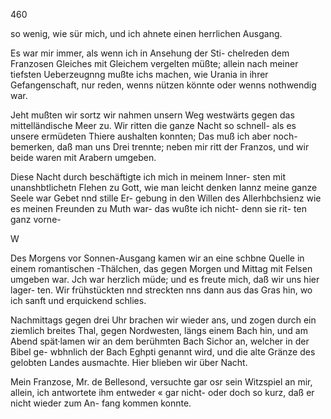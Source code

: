 460

so wenig, wie sür mich, und ich ahnete einen herrlichen
Ausgang.

Es war mir immer, als wenn ich in Ansehung der Sti-
chelreden dem Franzosen Gleiches mit Gleichem vergelten
müßte; allein nach meiner tiefsten Ueberzeugnng mußte
ichs machen, wie Urania in ihrer Gefangenschaft, nur
reden, wenns nützen könnte oder wenns nothwendig war.

Jeht mußten wir sortz wir nahmen unsern Weg westwärts
gegen das mittelländische Meer zu. Wir ritten die ganze
Nacht so schnell- als es unsere ermüdeten Thiere aushalten
konnten; Das muß ich aber noch- bemerken, daß man uns
Drei trennte; neben mir ritt der Franzos, und wir beide
waren mit Arabern umgeben.

Diese Nacht durch beschäftigte ich mich in meinem Inner-
sten mit unanshbtlichetn Flehen zu Gott, wie man leicht
denken Iannz meine ganze Seele war Gebet nnd stille Er-
gebung in den Willen des Allerhbchsienz wie es meinen
Freunden zu Muth war- das wußte ich nicht- denn sie rit-
ten ganz vorne-

W

Des Morgens vor Sonnen-Ausgang kamen wir an eine
schbne Quelle in einem romantischen -Thälchen, das gegen
Morgen und Mittag mit Felsen umgeben war. Jch war
herzlich müde; und es freute mich, daß wir uns hier lager-
ten. Wir frühstückten nnd streckten nns dann aus das Gras
hin, wo ich sanft und erquickend schlies.

Nachmittags gegen drei Uhr brachen wir wieder ans, und
zogen durch ein ziemlich breites Thal, gegen Nordwesten,
längs einem Bach hin, und am Abend spät·lamen wir an
dem berühmten Bach Sichor an, welcher in der Bibel ge-
wbhnlich der Bach Eghpti genannt wird, und die alte
Gränze des gelobten Landes ausmachte. Hier blieben wir
über Nacht.

Mein Franzose, Mr. de Bellesond, versuchte gar osr
sein Witzspiel an mir, allein, ich antwortete ihm entweder «
gar nicht- oder doch so kurz, daß er nicht wieder zum An-
fang kommen konnte.

